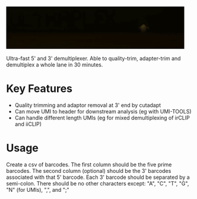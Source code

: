 ![Ultraplex Logo](gif_logo.gif)

Ultra-fast 5' and 3' demultiplexer. Able to quality-trim, adapter-trim and demultiplex a whole lane in 30 minutes.

# Key Features

* Quality trimming and adaptor removal at 3' end by cutadapt
* Can move UMI to header for downstream analysis (eg with UMI-TOOLS)
* Can handle different length UMIs (eg for mixed demultiplexing of irCLIP and iiCLIP)


# Usage
Create a csv of barcodes. The first column should be the five prime barcodes. The second column (optional) should be the 3' barcodes associated with that 5' barcode. Each 3' barcode should be separated by a semi-colon. There should be no other characters except: "A", "C", "T", "G", "N" (for UMIs), ",", and ";"


